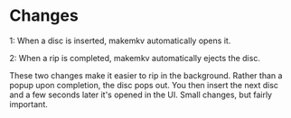 # Changes

1: When a disc is inserted, makemkv automatically opens it.

2: When a rip is completed, makemkv automatically ejects the disc.

These two changes make it easier to rip in the background. Rather than
a popup upon completion, the disc pops out. You then insert the next
disc and a few seconds later it's opened in the UI. Small changes, but 
fairly important.